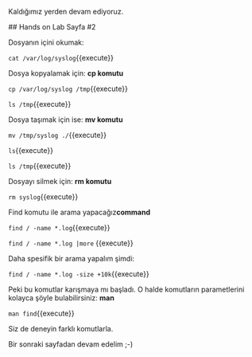 Kaldığımız yerden devam ediyoruz.

## Hands on Lab Sayfa #2

Dosyanın içini okumak: 

`cat /var/log/syslog`{{execute}}

Dosya kopyalamak için: **cp komutu**

`cp /var/log/syslog /tmp`{{execute}}

`ls /tmp`{{execute}}

Dosya taşımak için ise: **mv komutu**

`mv /tmp/syslog ./`{{execute}}

`ls`{{execute}}

`ls /tmp`{{execute}}

Dosyayı silmek için: **rm komutu**

`rm syslog`{{execute}}

Find komutu ile arama yapacağız**command**

`find / -name *.log`{{execute}}

`find / -name *.log |more` {{execute}}

Daha spesifik bir arama yapalım şimdi:

`find / -name *.log -size +10k`{{execute}}

Peki bu komutlar karışmaya mı başladı. O halde komutların parametlerini kolayca şöyle bulabilirsiniz: **man**

`man find`{{execute}}

Siz de deneyin farklı komutlarla. 

Bir sonraki sayfadan devam edelim ;-)